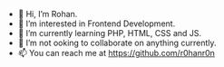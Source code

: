 - 👋 Hi, I’m Rohan.
- 👀 I’m interested in Frontend Development.
- 🌱 I’m currently learning PHP, HTML, CSS and JS.
- 💞️ I’m not ooking to collaborate on anything currently.
- 📫 You can reach me at https://github.com/r0hanr0n

<!---
r0hanr0n/r0hanr0n is a ✨ special ✨ repository because its `README.md` (this file) appears on your GitHub profile.
You can click the Preview link to take a look at your changes.
--->
